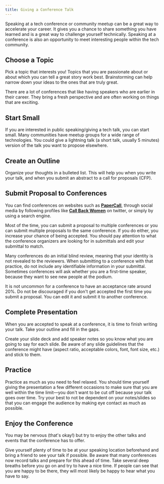 ```yaml
---
title: Giving a Conference Talk
---
```


Speaking at a tech conference or community meetup can be a great way to accelerate your career. It gives you a chance to share something you have learned and is a great way to challenge yourself technically. Speaking at a conference is also an opportunity to meet interesting people within the tech community. 

## Choose a Topic

Pick a topic that interests you! Topics that you are passionate about or about which you can tell a great story work best. Brainstorming can help narrow down your ideas to the ones that are truly great. 

There are a lot of conferences that like having speakers who are earlier in their career. They bring a fresh perspective and are often working on things that are exciting. 

## Start Small

If you are interested in public speaking/giving a tech talk, you can start small. Many communities have meetup groups for a wide range of technologies. You could give a lightning talk (a short talk, usually 5 minutes) version of the talk you want to propose elsewhere. 

## Create an Outline

Organize your thoughts in a bulleted list. This will help you when you write your talk, and when you submit an abstract to a call for proposals (CFP).


## Submit Proposal to Conferences

You can find conferences on websites such as [**PaperCall**](https://papercall.io), through social media by following profiles like [**Call Back Women**](https://twitter.com/callbackwomen) on twitter, or simply by using a search engine. 

Most of the time, you can submit a proposal to multiple conferences or you can submit multiple proposals to the same conference. If you do either, you increase your chance of being accepted. You should pay attention to what the conference organizers are looking for in submittals and edit your submittal to match. 

Many conferences do an initial blind review, meaning that your identity is not revealed to the reviewers. When submitting to a conference with that practice, do not include any identifiable information in your submittal. Sometimes conferences will ask whether you are a first-time speaker, because they want to see new people at the podium. 

It is not uncommon for a conference to have an acceptance rate around 20%. Do not be discouraged if you don't get accepted the first time you submit a proposal. You can edit it and submit it to another conference. 

## Complete Presentation

When you are accepted to speak at a conference, it is time to finish writing your talk. Take your outline and fill in the gaps. 

Create your slide deck and add speaker notes so you know what you are going to say for each slide. Be aware of any slide guidelines that the conference might have (aspect ratio, acceptable colors, font, font size, etc.) and stick to them. 

## Practice

Practice as much as you need to feel relaxed. You should time yourself giving the presentation a few different occasions to make sure that you are well within the time limit—you don't want to be cut off because your talk goes over time. Try your best to not be dependent on your notes/slides so that you can engage the audience by making eye contact as much as possible. 

## Enjoy the Conference

You may be nervous (that's okay!) but try to enjoy the other talks and events that the conference has to offer. 

Give yourself plenty of time to be at your speaking location beforehand and bring a friend to see your talk if possible. Be aware that many conferences now record talks and prepare for this ahead of time. Take several deep breaths before you go on and try to have a nice time. If people can see that you are happy to be there, they will most likely be happy to hear what you have to say.
